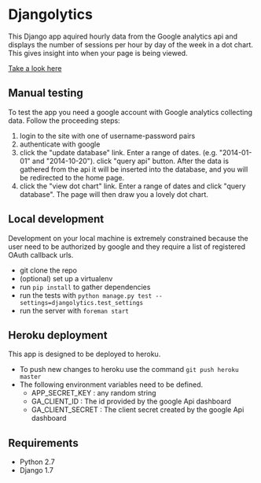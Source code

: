 
# Djangolytics

This Django app aquired hourly data from the Google analytics api and displays
the number of sessions per hour by day of the week in a dot chart. This gives
insight into when your page is being viewed.

[Take a look here][APP_URL]

## Manual testing

To test the app you need a google account with Google analytics collecting
data. Follow the proceeding steps:

1. login to the site with one of username-password pairs
2. authenticate with google
3. click the "update database" link. Enter a range of dates. (e.g. "2014-01-01"
   and "2014-10-20"). click "query api" button. After the data is gathered from
   the api it will be inserted into the database, and you will be redirected to
   the home page.
4. click the "view dot chart" link. Enter a range of dates and click "query
   database". The page will then draw you a lovely dot chart.

## Local development

Development on your local machine is extremely constrained because the user
need to be authorized by google and they require a list of registered OAuth
callback urls.

- git clone the repo
- (optional) set up a virtualenv
- run `pip install` to gather dependencies
- run the tests with `python manage.py test --settings=djangolytics.test_settings`
- run the server with `foreman start`

## Heroku deployment

This app is designed to be deployed to heroku.

- To push new changes to heroku use the command `git push heroku master`
- The following environment variables need to be defined.
    - APP_SECRET_KEY   : any random string
    - GA_CLIENT_ID     : The id provided by the google Api dashboard
    - GA_CLIENT_SECRET : The client secret created by the google Api dashboard

## Requirements

- Python 2.7
- Django 1.7

[APP_URL]: http://sleepy-river-9090.herokuapp.com/
